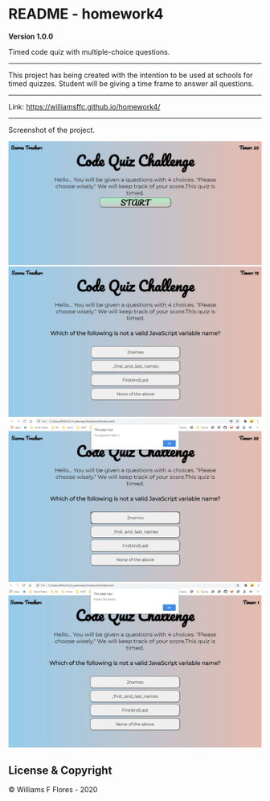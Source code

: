 # README - homework4

**Version 1.0.0**

Timed code quiz with multiple-choice questions.

----

This project has being created with the intention to be used at schools for timed quizzes. Student will be giving a time frame to answer all questions. 

---

Link: https://williamsffc.github.io/homework4/

---

Screenshot of the project.

<img src="images/pic1.JPG">
<img src="images/pic2.JPG">
<img src="images/pic3.JPG">
<img src="images/pic4.JPG">

##  License & Copyright

© Williams F Flores - 2020
